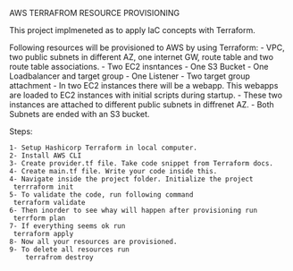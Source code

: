 
AWS TERRAFROM RESOURCE PROVISIONING

This project implmeneted as to apply IaC concepts with Terraform.

Following resources will be provisioned to AWS by using Terraform: 
		- VPC, two public subnets in different AZ, one internet GW, route table and two route table associations. 
  		- Two EC2 insntances - One S3 Bucket - One Loadbalancer and target group - One Listener 
    		- Two target group attachment
      		- In two EC2 instances there will be a webapp. This webapps are loaded to EC2 instances with initial scripts during startup.
		- These two instances are attached to different public subnets in diffrenet AZ. 
  		- Both Subnets are ended with an S3 bucket.

Steps:

	1- Setup Hashicorp Terraform in local computer.
	2- Install AWS CLI 
	3- Create provider.tf file. Take code snippet from Terraform docs.
	4- Create main.tf file. Write your code inside this.
	4- Navigate inside the project folder. Initialize the project
	 terrraform init 
	5- To validate the code, run following command
     terraform validate
	6- Then inorder to see whay will happen after provisioning run
     terrform plan 
	7- If everything seems ok run 
     terraform apply
	8- Now all your resources are provisioned.
	9- To delete all resources run
    	terrafrom destroy 

